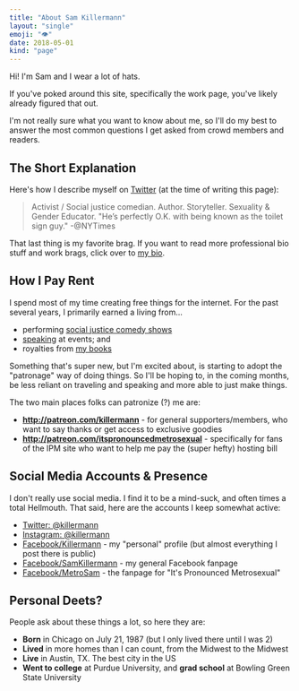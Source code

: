 ```yaml
---
title: "About Sam Killermann"
layout: "single"
emoji: "👁"
date: 2018-05-01
kind: "page"
---
```


Hi! I'm Sam and I wear a lot of hats.

If you've poked around this site, specifically the work page, you've likely already figured that out.

I'm not really sure what you want to know about me, so I'll do my best to answer the most common questions I get asked from crowd members and readers.

## The Short Explanation

Here's how I describe myself on [Twitter](http://twitter.com/killermann) (at the time of writing this page):

> Activist / Social justice comedian. Author. Storyteller. Sexuality & Gender Educator. "He’s perfectly O.K. with being known as the toilet sign guy." -@NYTimes

That last thing is my favorite brag. If you want to read more professional bio stuff and work brags, click over to [my bio](../bio).

## How I Pay Rent

I spend most of my time creating free things for the internet. For the past several years, I primarily earned a living from...

- performing [social justice comedy shows](http://itspronouncedmetrosexual.com/campus-programs/)
- [speaking](http://samtalkto.us) at events; and
- royalties from [my books](https://www.amazon.com/Sam-Killermann/e/B00F9CIDGM)

Something that's super new, but I'm excited about, is starting to adopt the "patronage" way of doing things. So I'll be hoping to, in the coming months, be less reliant on traveling and speaking and more able to just make things.

The two main places folks can patronize (?) me are:

- **http://patreon.com/killermann** - for general supporters/members, who want to say thanks or get access to exclusive goodies
- **http://patreon.com/itspronouncedmetrosexual** - specifically for fans of the IPM site who want to help me pay the (super hefty) hosting bill

## Social Media Accounts &amp; Presence

I don't really use social media. I find it to be a mind-suck, and often times a total Hellmouth. That said, here are the accounts I keep somewhat active:

- [Twitter: @killermann](http://twitter.com/killermann)
- [Instagram: @killermann](http://instagram.com/killermann)
- [Facebook/Killermann](http://facebook.com/killermann) - my "personal" profile (but almost everything I post there is public)
- [Facebook/SamKillermann](http://facebook.com/samkillermann) - my general Facebook fanpage
- [Facebook/MetroSam](http://facebook.com/metrosam) - the fanpage for "It's Pronounced Metrosexual"

## Personal Deets?

People ask about these things a lot, so here they are:

- **Born** in Chicago on July 21, 1987 (but I only lived there until I was 2)
- **Lived** in more homes than I can count, from the Midwest to the Midwest
- **Live** in Austin, TX. The best city in the US
- **Went to college** at Purdue University, and **grad school** at Bowling Green State University
